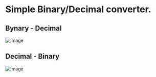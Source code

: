 
# Simple Binary/Decimal converter.



## Bynary - Decimal
![image](https://user-images.githubusercontent.com/28262240/138193767-9a6ae44b-7c5f-4493-89b0-caaf77ad625a.png)


## Decimal - Binary
![image](https://user-images.githubusercontent.com/28262240/138193927-d9f25468-61da-4634-9da7-8250d06a7ca9.png)

